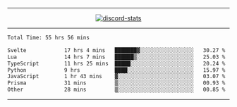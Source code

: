 <a href="https://www.github.com/ripavoid" target="_blank" rel="noreferrer">

-------

<div align='center'>
    <a href='https://discordapp.com/users/825178146797518881'>
        <img align='center' alt='discord-stats' src='https://api.discord-status.me/825178146797518881?nitro&boost=4&gradient=%231e0b1a%2C%23000000%2C%23000000%2C%23160316'></img>
    </a>
</div>

-------

<!--START_SECTION:waka-->

```txt
Total Time: 55 hrs 56 mins

Svelte            17 hrs 4 mins   ███████▓░░░░░░░░░░░░░░░░░   30.27 %
Lua               14 hrs 7 mins   ██████▒░░░░░░░░░░░░░░░░░░   25.03 %
TypeScript        11 hrs 25 mins  █████░░░░░░░░░░░░░░░░░░░░   20.24 %
Python            9 hrs           ████░░░░░░░░░░░░░░░░░░░░░   15.97 %
JavaScript        1 hr 43 mins    ▓░░░░░░░░░░░░░░░░░░░░░░░░   03.07 %
Prisma            31 mins         ▒░░░░░░░░░░░░░░░░░░░░░░░░   00.93 %
Other             28 mins         ▒░░░░░░░░░░░░░░░░░░░░░░░░   00.85 %
```

<!--END_SECTION:waka-->

-------
